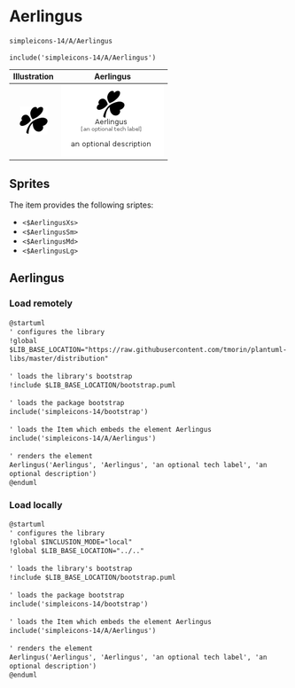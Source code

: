 # Aerlingus


```text
simpleicons-14/A/Aerlingus
```

```text
include('simpleicons-14/A/Aerlingus')
```



| Illustration | Aerlingus |
| :---: | :---: |
| ![illustration for Illustration](../../simpleicons-14/A/Aerlingus.png) | ![illustration for Aerlingus](../../simpleicons-14/A/Aerlingus.Local.png) |



## Sprites
The item provides the following sriptes:

- `<$AerlingusXs>`
- `<$AerlingusSm>`
- `<$AerlingusMd>`
- `<$AerlingusLg>`





## Aerlingus

### Load remotely
```plantuml
@startuml
' configures the library
!global $LIB_BASE_LOCATION="https://raw.githubusercontent.com/tmorin/plantuml-libs/master/distribution"

' loads the library's bootstrap
!include $LIB_BASE_LOCATION/bootstrap.puml

' loads the package bootstrap
include('simpleicons-14/bootstrap')

' loads the Item which embeds the element Aerlingus
include('simpleicons-14/A/Aerlingus')

' renders the element
Aerlingus('Aerlingus', 'Aerlingus', 'an optional tech label', 'an optional description')
@enduml
```

### Load locally
```plantuml
@startuml
' configures the library
!global $INCLUSION_MODE="local"
!global $LIB_BASE_LOCATION="../.."

' loads the library's bootstrap
!include $LIB_BASE_LOCATION/bootstrap.puml

' loads the package bootstrap
include('simpleicons-14/bootstrap')

' loads the Item which embeds the element Aerlingus
include('simpleicons-14/A/Aerlingus')

' renders the element
Aerlingus('Aerlingus', 'Aerlingus', 'an optional tech label', 'an optional description')
@enduml
```

